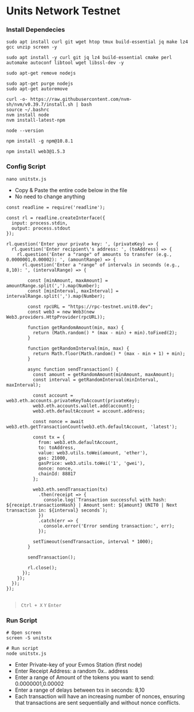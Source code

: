 # Units Network Testnet

### Install Dependecies
```
sudo apt install curl git wget htop tmux build-essential jq make lz4 gcc unzip screen -y
```
```
sudo apt install -y curl git jq lz4 build-essential cmake perl automake autoconf libtool wget libssl-dev -y
```
```
sudo apt-get remove nodejs
```
```
sudo apt-get purge nodejs
sudo apt-get autoremove
```
```
curl -o- https://raw.githubusercontent.com/nvm-sh/nvm/v0.39.7/install.sh | bash
source ~/.bashrc
nvm install node
nvm install-latest-npm
```

```
node --version
```

```
npm install -g npm@10.8.1
```
```
npm install web3@1.5.3
```

### Config Script
```
nano unitstx.js
```
* Copy & Paste the entire code below in the file
* No need to change anything
```const Web3 = require('web3');
const readline = require('readline');

const rl = readline.createInterface({
  input: process.stdin,
  output: process.stdout
});

rl.question('Enter your private key: ', (privateKey) => {
  rl.question('Enter recipient\'s address: ', (toAddress) => {
    rl.question('Enter a "range" of amounts to transfer (e.g., 0.0000001,0.00002): ', (amountRange) => {
      rl.question('Enter a "range" of intervals in seconds (e.g., 8,10): ', (intervalRange) => {

        const [minAmount, maxAmount] = amountRange.split(',').map(Number);
        const [minInterval, maxInterval] = intervalRange.split(',').map(Number);

        const rpcURL = "https://rpc-testnet.unit0.dev";
        const web3 = new Web3(new Web3.providers.HttpProvider(rpcURL));

        function getRandomAmount(min, max) {
          return (Math.random() * (max - min) + min).toFixed(2);
        }

        function getRandomInterval(min, max) {
          return Math.floor(Math.random() * (max - min + 1) + min);
        }

        async function sendTransaction() {
          const amount = getRandomAmount(minAmount, maxAmount);
          const interval = getRandomInterval(minInterval, maxInterval);

          const account = web3.eth.accounts.privateKeyToAccount(privateKey);
          web3.eth.accounts.wallet.add(account);
          web3.eth.defaultAccount = account.address;

          const nonce = await web3.eth.getTransactionCount(web3.eth.defaultAccount, 'latest');

          const tx = {
            from: web3.eth.defaultAccount,
            to: toAddress,
            value: web3.utils.toWei(amount, 'ether'),
            gas: 21000,
            gasPrice: web3.utils.toWei('1', 'gwei'),
            nonce: nonce,
            chainId: 88817
          };

          web3.eth.sendTransaction(tx)
            .then(receipt => {
              console.log(`Transaction successful with hash: ${receipt.transactionHash} | Amount sent: ${amount} UNIT0 | Next transaction in: ${interval} seconds`);
            })
            .catch(err => {
              console.error('Error sending transaction:', err);
            });

          setTimeout(sendTransaction, interval * 1000);
        }

        sendTransaction();

        rl.close();
      });
    });
  });
});


```
> `Ctrl + X` `Y` `Enter`

### Run Script
```console
# Open screen
screen -S unitstx

# Run script
node unitstx.js
```
* Enter Private-key of your Evmos Station (first node)
* Enter Receipt Address: a random 0x.. address
* Enter a range of Amount of the tokens you want to send: 0.0000001,0.00002
* Enter a range of delays between txs in seconds: 8,10
* Each transaction will have an increasing number of nonces, ensuring that transactions are sent sequentially and without nonce conflicts.
